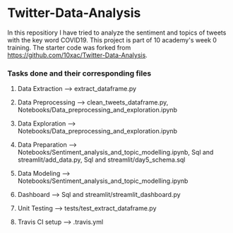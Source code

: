 # Twitter-Data-Analysis

In this repositiory I have tried to analyze the sentiment and topics of tweets with the key word COVID19. This project is part of 10 academy's week 0 training. The starter code was forked from https://github.com/10xac/Twitter-Data-Analysis.

### Tasks done and their corresponding files

1. Data Extraction --> extract_dataframe.py

2. Data Preprocessing --> clean_tweets_dataframe.py, Notebooks/Data_preprocessing_and_exploration.ipynb

3. Data Exploration --> Notebooks/Data_preprocessing_and_exploration.ipynb

4. Data Preparation --> Notebooks/Sentiment_analysis_and_topic_modelling.ipynb, Sql and streamlit/add_data.py, Sql and streamlit/day5_schema.sql

5. Data Modeling --> Notebooks/Sentiment_analysis_and_topic_modelling.ipynb

6. Dashboard --> Sql and streamlit/streamlit_dashboard.py

7. Unit Testing --> tests/test_extract_dataframe.py

8. Travis CI setup --> .travis.yml
